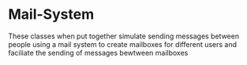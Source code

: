 # Mail-System
These classes when put together simulate sending messages between people using a mail system to create mailboxes for different users 
and faciliate the sending of messages bewtween mailboxes 
